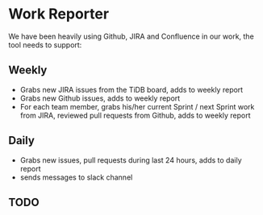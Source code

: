 # Work Reporter

We have been heavily using Github, JIRA and Confluence in our work, the tool needs to support:

## Weekly

+ Grabs new JIRA issues from the TiDB board, adds to weekly report
+ Grabs new Github issues, adds to weekly report
+ For each team member, grabs his/her current Sprint / next Sprint work from JIRA, reviewed pull requests from Github, adds to weekly report

## Daily

+ Grabs new issues, pull requests during last 24 hours, adds to daily report
+ sends messages to slack channel

## TODO

